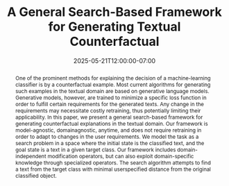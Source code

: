 ---
# Documentation: https://wowchemy.com/docs/managing-content/

title: "A General Search-Based Framework for Generating Textual Counterfactual"
event: EMIL Summer'25 Seminars
event_url:
location: Online (Zoom)
address:
  street:
  city:
  region:
  postcode:
  country:
summary:  This paper is a search based but fast counterfactual generation method for textual data. It proposes three operators to conduct the search in an anytime algorithm. Therefore, the more time it gets the better qulaity countefactual it delivers. 
abstract: One of the prominent methods for explaining the decision of a machine-learning classifier is by a counterfactual example. Most current algorithms for generating such examples in the textual domain are based on generative language models. Generative models, however, are trained to minimize a specific loss function in order to fulfill certain requirements for the generated texts. Any change in the requirements may necessitate costly retraining, thus potentially limiting their applicability. In this paper, we present a general search-based framework for generating counterfactual explanations in the textual domain. Our framework is model-agnostic, domainagnostic, anytime, and does not require retraining in order to adapt to changes in the user requirements. We model the task as a search problem in a space where the initial state is the classified text, and the goal state is a text in a given target class. Our framework includes domain-independent modification operators, but can also exploit domain-specific knowledge through specialized operators. The search algorithm attempts to find a text from the target class with minimal userspecified distance from the original classified object.

# Talk start and end times.
#   End time can optionally be hidden by prefixing the line with `#`.
date: 2025-05-21T12:00:00-07:00
date_end: 2025-05-21T12:35:00-07:00
all_day: false

# Schedule page publish date (NOT event date).
publishDate: 2025-05-21T16:40:20-07:00

authors: [asiful-arefeen]
tags: []

# Is this a featured event? (true/false)
featured: false

# Featured image
# To use, add an image named `featured.jpg/png` to your page's folder. 
# Focal points: Smart, Center, TopLeft, Top, TopRight, Left, Right, BottomLeft, Bottom, BottomRight.
image:
  caption: ""
  focal_point: ""
  preview_only: false

# Custom links (optional).
#   Uncomment and edit lines below to show custom links.
# links:
# - name: Follow
#   url: https://twitter.com
#   icon_pack: fab
#   icon: twitter

# Optional filename of your slides within your event's folder or a URL.
url_slides: TCE_search.pptx

url_code:
url_pdf: "https://arxiv.org/abs/2211.00369"
url_video:

# Markdown Slides (optional).
#   Associate this event with Markdown slides.
#   Simply enter your slide deck's filename without extension.
#   E.g. `slides = "example-slides"` references `content/slides/example-slides.md`.
#   Otherwise, set `slides = ""`.
slides: ""

# Projects (optional).
#   Associate this post with one or more of your projects.
#   Simply enter your project's folder or file name without extension.
#   E.g. `projects = ["internal-project"]` references `content/project/deep-learning/index.md`.
#   Otherwise, set `projects = []`.
projects: []
---